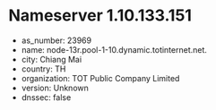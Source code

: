 # Nameserver 1.10.133.151

* as_number: 23969
* name: node-13r.pool-1-10.dynamic.totinternet.net.
* city: Chiang Mai
* country: TH
* organization: TOT Public Company Limited
* version: Unknown
* dnssec: false
